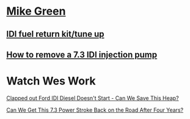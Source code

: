 # [Mike Green](https://www.youtube.com/channel/UCubrUX3-x32aMWsxTy6UE5Q)

## [IDI fuel return kit/tune up](https://youtu.be/95CmZ9ujyEM)

## [How to remove a 7.3 IDI injection pump](https://youtu.be/KIfvsSuOWvc)

# Watch Wes Work
[Clapped out Ford IDI Diesel Doesn't Start - Can We Save This Heap?](https://youtu.be/_P7FMFeRk5U)

[Can We Get This 7.3 Power Stroke Back on the Road After Four Years?](https://youtu.be/0LnhMlrxkcI)
